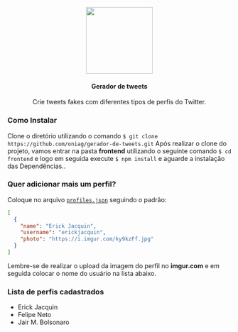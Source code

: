 <p align="center">
  <img src="https://i.imgur.com/DBmRNlx.png" width="150" />
  <h4 align="center">Gerador de tweets</h4>
  <p align="center">Crie tweets fakes com diferentes tipos de perfis do Twitter. </p>
</p>

### Como Instalar

Clone o diretório utilizando o comando 
`$ git clone https://github.com/oniag/gerador-de-tweets.git`
Após realizar o clone do projeto, vamos entrar na pasta **frontend** utilizando o seguinte comando `$ cd frontend` e logo em seguida execute `$ npm install` e aguarde a instalação das Dependências..

### Quer adicionar mais um perfil?


Coloque no arquivo [`profiles.json`](https://github.com/oniag/gerador-de-tweets/blob/master/frontend/src/json/profiles.json) seguindo o padrão:


```json
[
  {
    "name": "Erick Jacquin",
    "username": "erickjacquin",
    "photo": "https://i.imgur.com/ky9kzFf.jpg"
  }
]
```

Lembre-se de realizar o upload da imagem do perfil no **imgur.com** e em seguida colocar o nome do usuário na lista abaixo.


### Lista de perfis cadastrados

- Erick Jacquin
- Felipe Neto
- Jair M. Bolsonaro